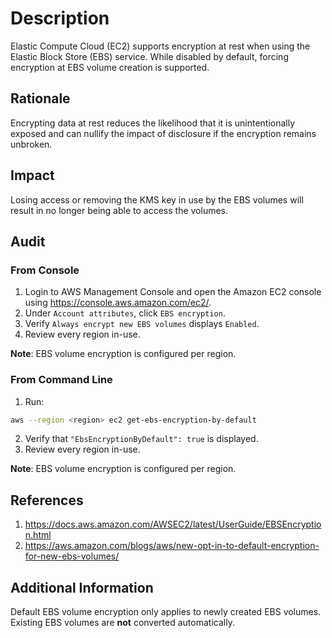 # Description

Elastic Compute Cloud (EC2) supports encryption at rest when using the Elastic Block Store (EBS) service. While disabled by default, forcing encryption at EBS volume creation is supported.

## Rationale

Encrypting data at rest reduces the likelihood that it is unintentionally exposed and can nullify the impact of disclosure if the encryption remains unbroken.

## Impact

Losing access or removing the KMS key in use by the EBS volumes will result in no longer being able to access the volumes.

## Audit

### From Console

1. Login to AWS Management Console and open the Amazon EC2 console using <https://console.aws.amazon.com/ec2/>.
2. Under `Account attributes`, click `EBS encryption`.
3. Verify `Always encrypt new EBS volumes` displays `Enabled`.
4. Review every region in-use.

**Note**: EBS volume encryption is configured per region.

### From Command Line

1. Run:

```sh
aws --region <region> ec2 get-ebs-encryption-by-default
```

2. Verify that `"EbsEncryptionByDefault": true` is displayed.
3. Review every region in-use.

**Note**: EBS volume encryption is configured per region.

## References

1. <https://docs.aws.amazon.com/AWSEC2/latest/UserGuide/EBSEncryption.html>
2. <https://aws.amazon.com/blogs/aws/new-opt-in-to-default-encryption-for-new-ebs-volumes/>

## Additional Information

Default EBS volume encryption only applies to newly created EBS volumes. Existing EBS volumes are **not** converted automatically.
